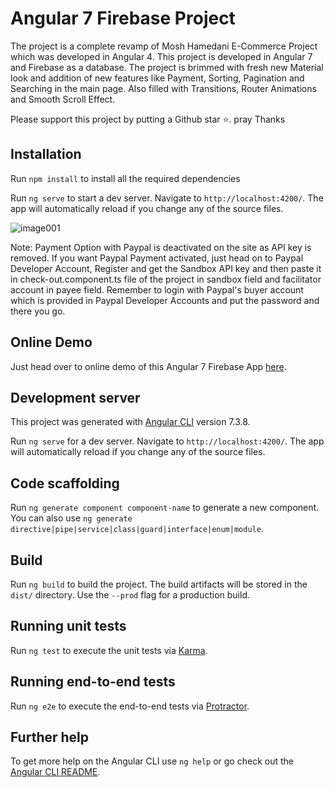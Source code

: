 # Angular 7 Firebase Project

The project is a complete revamp of Mosh Hamedani E-Commerce Project which was developed in Angular 4. This project is developed in Angular 7 and Firebase as a database. The project is brimmed with fresh new Material look and addition of new features like Payment, Sorting, Pagination and Searching in the main page. Also filled with Transitions, Router Animations and Smooth Scroll Effect.

Please support this project by putting a Github star ⭐. pray Thanks

## Installation

Run  `npm install` to install all the required dependencies

Run `ng serve` to start a dev server. Navigate to `http://localhost:4200/`. The app will automatically reload if you change any of the source files.

![image001](https://user-images.githubusercontent.com/18122343/57844760-53997b00-77ee-11e9-8e02-c9a343c8d6e8.jpg)

Note: Payment Option with Paypal is deactivated on the site as API key is removed. If you want Paypal Payment activated, just head on to Paypal Developer Account, Register and get the Sandbox API key and then paste it in check-out.component.ts file of the project in sandbox field and facilitator account in payee field. Remember to login with Paypal's buyer account which is provided in Paypal Developer Accounts and put the password and there you go.

## Online Demo

Just head over to online demo of this Angular 7 Firebase App [here](https://angularshop-4e6b0.firebaseapp.com).

## Development server

This project was generated with [Angular CLI](https://github.com/angular/angular-cli) version 7.3.8.

Run `ng serve` for a dev server. Navigate to `http://localhost:4200/`. The app will automatically reload if you change any of the source files.

## Code scaffolding

Run `ng generate component component-name` to generate a new component. You can also use `ng generate directive|pipe|service|class|guard|interface|enum|module`.

## Build

Run `ng build` to build the project. The build artifacts will be stored in the `dist/` directory. Use the `--prod` flag for a production build.

## Running unit tests

Run `ng test` to execute the unit tests via [Karma](https://karma-runner.github.io).

## Running end-to-end tests

Run `ng e2e` to execute the end-to-end tests via [Protractor](http://www.protractortest.org/).

## Further help

To get more help on the Angular CLI use `ng help` or go check out the [Angular CLI README](https://github.com/angular/angular-cli/blob/master/README.md).
